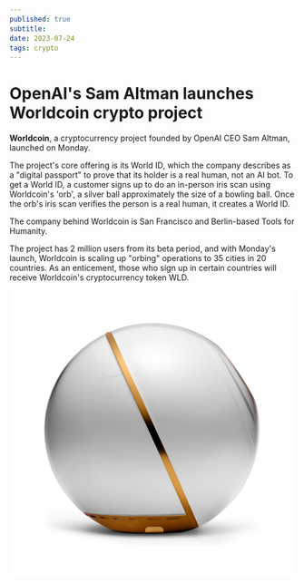 ```yaml
---
published: true
subtitle: 
date: 2023-07-24
tags: crypto
---
```


# OpenAI's Sam Altman launches Worldcoin crypto project

**Worldcoin**, a cryptocurrency project founded by OpenAI CEO Sam Altman, launched on Monday.

The project's core offering is its World ID, which the company describes as a "digital passport" to prove that its holder is a real human, not an AI bot. To get a World ID, a customer signs up to do an in-person iris scan using Worldcoin's 'orb', a silver ball approximately the size of a bowling ball. Once the orb's iris scan verifies the person is a real human, it creates a World ID.

The company behind Worldcoin is San Francisco and Berlin-based Tools for Humanity.

The project has 2 million users from its beta period, and with Monday's launch, Worldcoin is scaling up "orbing" operations to 35 cities in 20 countries. As an enticement, those who sign up in certain countries will receive Worldcoin's cryptocurrency token WLD.

![worldcoin](/images/worldcoin.png)